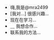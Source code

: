 - 嗨,我是@mra2499
- [我对...] 很感兴趣...
- 现在在学习...
- ⸏ 我想合作...
- 联系我的方法...

<!---
Mrara2499/Mrara2499 是一个 “TE 特殊” 存储库,因为它的 “README.md”(这个文件)出现在您的 GitHub 配置文件中。
您可以单击预览链接查看您的更改。
--->
